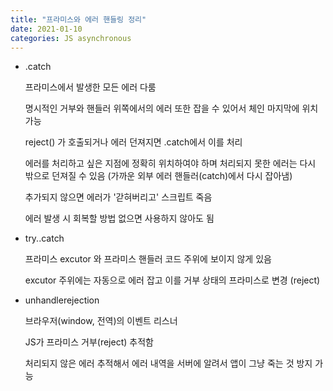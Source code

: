 ```yaml
---
title: "프라미스와 에러 핸들링 정리"
date: 2021-01-10
categories: JS asynchronous
---
```


- .catch

  프라미스에서 발생한 모든 에러 다룸

  명시적인 거부와 핸들러 위쪽에서의 에러 또한 잡을 수 있어서 체인 마지막에 위치 가능

  reject() 가 호출되거나 에러 던져지면 .catch에서 이를 처리

  에러를 처리하고 싶은 지점에 정확히 위치하여야 하며 처리되지 못한 에러는 다시 밖으로 던져질 수 있음 (가까운 외부 에러 핸들러(catch)에서 다시 잡아냄)

  추가되지 않으면 에러가 '갇혀버리고' 스크립트 죽음

  에러 발생 시 회복할 방법 없으면 사용하지 않아도 됨

- try..catch

  프라미스 excutor 와 프라미스 핸들러 코드 주위에 보이지 않게 있음

  excutor 주위에는 자동으로 에러 잡고 이를 거부 상태의 프라미스로 변경 (reject)

- unhandlerejection

  브라우저(window, 전역)의 이벤트 리스너

  JS가 프라미스 거부(reject) 추적함

  처리되지 않은 에러 추적해서 에러 내역을 서버에 알려서 앱이 그냥 죽는 것 방지 가능
